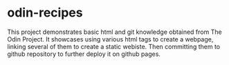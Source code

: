 # odin-recipes

This project demonstrates basic html and git knowledge obtained from The Odin Project.
It showcases using various html tags to create a webpage, linking several of them to create a static webiste.
Then committing them to github repository to further deploy it on github pages.